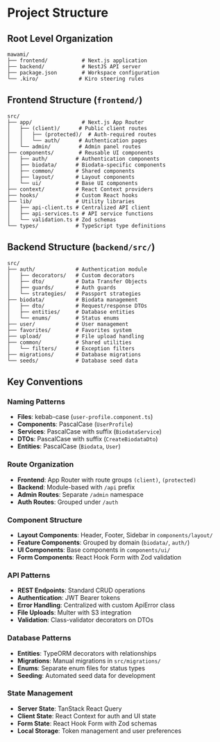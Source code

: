 # Project Structure

## Root Level Organization
```
mawami/
├── frontend/           # Next.js application
├── backend/            # NestJS API server
├── package.json        # Workspace configuration
└── .kiro/             # Kiro steering rules
```

## Frontend Structure (`frontend/`)
```
src/
├── app/                # Next.js App Router
│   ├── (client)/      # Public client routes
│   │   ├── (protected)/  # Auth-required routes
│   │   └── auth/      # Authentication pages
│   └── admin/         # Admin panel routes
├── components/        # Reusable UI components
│   ├── auth/         # Authentication components
│   ├── biodata/      # Biodata-specific components
│   ├── common/       # Shared components
│   ├── layout/       # Layout components
│   └── ui/           # Base UI components
├── context/          # React Context providers
├── hooks/            # Custom React hooks
├── lib/              # Utility libraries
│   ├── api-client.ts # Centralized API client
│   ├── api-services.ts # API service functions
│   └── validation.ts # Zod schemas
└── types/            # TypeScript type definitions
```

## Backend Structure (`backend/src/`)
```
src/
├── auth/             # Authentication module
│   ├── decorators/   # Custom decorators
│   ├── dto/          # Data Transfer Objects
│   ├── guards/       # Auth guards
│   └── strategies/   # Passport strategies
├── biodata/          # Biodata management
│   ├── dto/          # Request/response DTOs
│   ├── entities/     # Database entities
│   └── enums/        # Status enums
├── user/             # User management
├── favorites/        # Favorites system
├── upload/           # File upload handling
├── common/           # Shared utilities
│   └── filters/      # Exception filters
├── migrations/       # Database migrations
└── seeds/            # Database seed data
```

## Key Conventions

### Naming Patterns
- **Files**: kebab-case (`user-profile.component.ts`)
- **Components**: PascalCase (`UserProfile`)
- **Services**: PascalCase with suffix (`BiodataService`)
- **DTOs**: PascalCase with suffix (`CreateBiodataDto`)
- **Entities**: PascalCase (`Biodata`, `User`)

### Route Organization
- **Frontend**: App Router with route groups `(client)`, `(protected)`
- **Backend**: Module-based with `/api` prefix
- **Admin Routes**: Separate `/admin` namespace
- **Auth Routes**: Grouped under `/auth`

### Component Structure
- **Layout Components**: Header, Footer, Sidebar in `components/layout/`
- **Feature Components**: Grouped by domain (`biodata/`, `auth/`)
- **UI Components**: Base components in `components/ui/`
- **Form Components**: React Hook Form with Zod validation

### API Patterns
- **REST Endpoints**: Standard CRUD operations
- **Authentication**: JWT Bearer tokens
- **Error Handling**: Centralized with custom ApiError class
- **File Uploads**: Multer with S3 integration
- **Validation**: Class-validator decorators on DTOs

### Database Patterns
- **Entities**: TypeORM decorators with relationships
- **Migrations**: Manual migrations in `src/migrations/`
- **Enums**: Separate enum files for status types
- **Seeding**: Automated seed data for development

### State Management
- **Server State**: TanStack React Query
- **Client State**: React Context for auth and UI state
- **Form State**: React Hook Form with Zod schemas
- **Local Storage**: Token management and user preferences